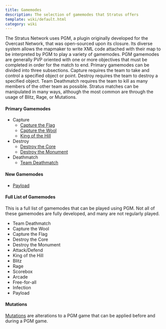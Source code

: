 ```yaml
---
title: Gamemodes
description: The selection of gamemodes that Stratus offers
template: wiki/default.html
category: wiki
---
```


The Stratus Network uses PGM, a plugin originally developed for the Overcast Network, that was open-sourced upon its closure. Its diverse system allows the mapmaker to write XML code attached with their map to be interpreted by PGM to play a variety of gamemodes. PGM gamemodes are generally PVP oriented with one or more objectives that must be completed in order for the match to end. Primary gamemodes can be divided into three subsections. Capture requires the team to take and control a specified object or point. Destroy requires the team to destroy a specified object. Team Deathmatch requires the team to kill as many members of the other team as possible. Stratus matches can be manipulated in many ways, although the most common are through the usage of Blitz, Rage, or Mutations.

#### Primary Gamemodes

- Capture
    - [Capture the Flag](gamemodes/ctf)
    - [Capture the Wool](gamemodes/ctw)
    - [King of the Hill](gamemodes/koth)
- Destroy
    - [Destroy the Core](gamemodes/dtc)
    - [Destroy the Monument](gamemodes/dtm)
- Deathmatch
    - [Team Deathmatch](gamemodes/tdm)

#### New Gamemodes

- [Payload](gamemodes/payload)

#### Full List of Gamemodes

This is a full list of gamemodes that can be played using PGM. Not all of these gamemodes are fully developed, and many are not regularly played.

- Team Deathmatch
- Capture the Wool
- Capture the Flag
- Destroy the Core
- Destroy the Monument
- Attack/Defend
- King of the Hill
- Blitz
- Rage
- Scorebox
- Arcade
- Free-for-all
- Infection
- Payload

#### Mutations

[Mutations](gamemodes/mutations) are alterations to a PGM game that can be applied before and during a PGM game.
